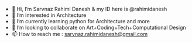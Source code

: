 - 👋 Hi, I’m Sarvnaz Rahimi Danesh & my ID here is @rahimidanesh
- 👀 I’m interested in Architecture
- 🌱 I’m currently learning python for Architecture and more
- 💞️ I’m looking to collaborate on Art+Coding+Tech+Computational Design
- 📫 How to reach me : sarvnaz.rahimidanesh@gmail.com

<!---
rahimidanesh/rahimidanesh is a ✨ special ✨ repository because its `README.md` (this file) appears on your GitHub profile.
You can click the Preview link to take a look at your changes.
--->

